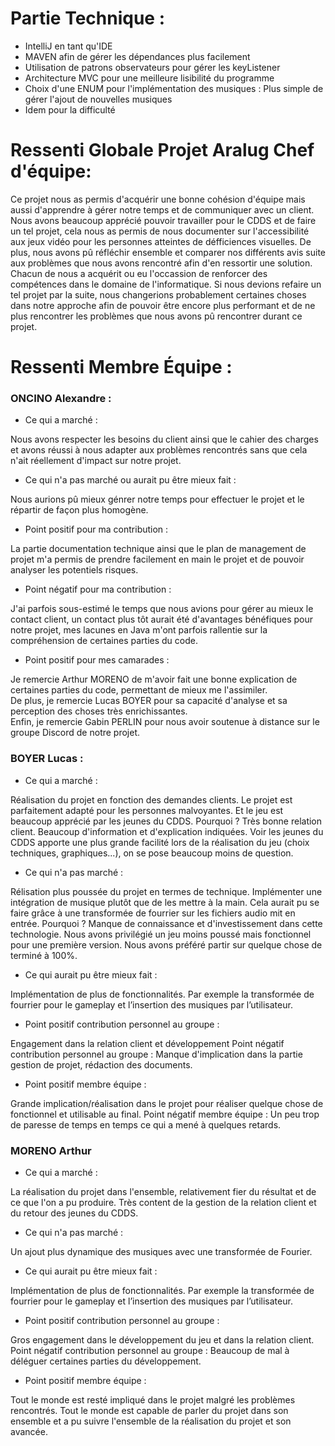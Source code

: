 # Partie Technique :
- IntelliJ en tant qu'IDE
- MAVEN afin de gérer les dépendances plus facilement
- Utilisation de patrons observateurs pour gérer les keyListener
- Architecture MVC pour une meilleure lisibilité du programme
- Choix d'une ENUM pour l'implémentation des musiques : Plus simple de gérer l'ajout de nouvelles musiques
- Idem pour la difficulté

# Ressenti Globale Projet Aralug Chef d'équipe:  

Ce projet nous as permis d'acquérir une bonne cohésion d'équipe mais aussi d'apprendre à gérer notre temps et de communiquer avec un client. Nous avons beaucoup apprécié pouvoir travailler pour le CDDS et de faire un tel projet, cela nous as permis de nous documenter sur l'accessibilité aux jeux vidéo pour les personnes atteintes de défficiences visuelles. De plus, nous avons pû réfléchir ensemble et comparer nos différents avis suite aux problèmes que nous avons rencontré afin d'en ressortir une solution. Chacun de nous a acquérit ou eu l'occassion de renforcer des compétences dans le domaine de l'informatique. Si nous devions refaire un tel projet par la suite, nous changerions probablement certaines choses dans notre approche afin de pouvoir être encore plus performant et de ne plus rencontrer les problèmes que nous avons pû rencontrer durant ce projet.


# Ressenti Membre Équipe :

### ONCINO Alexandre :

- Ce qui a marché :

Nous avons respecter les besoins du client ainsi que le cahier des charges et avons réussi à nous adapter aux problèmes rencontrés sans que cela n'ait réellement d'impact sur notre projet.

- Ce qui n'a pas marché ou aurait pu être mieux fait : 

Nous aurions pû mieux génrer notre temps pour effectuer le projet et le répartir de façon plus homogène.

- Point positif pour ma contribution : 

La partie documentation technique ainsi que le plan de management de projet m'a permis de prendre facilement en main le projet et de pouvoir analyser les potentiels risques.

- Point négatif pour ma contribution :  

J'ai parfois sous-estimé le temps que nous avions pour gérer au mieux le contact client, un contact plus tôt aurait été d'avantages bénéfiques pour notre projet, mes lacunes en Java m'ont parfois rallentie sur la compréhension de certaines parties du code.

- Point positif pour mes camarades :

Je remercie Arthur MORENO de m'avoir fait une bonne explication de certaines parties du code, permettant de mieux me l'assimiler.  
De plus, je remercie Lucas BOYER pour sa capacité d'analyse et sa perception des choses très enrichissantes.  
Enfin, je remercie Gabin PERLIN pour nous avoir soutenue à distance sur le groupe Discord de notre projet.  


### BOYER Lucas : 

- Ce qui a marché :

Réalisation du projet en fonction des demandes clients. Le projet est parfaitement adapté pour les personnes malvoyantes. Et le jeu est beaucoup apprécié par les jeunes du CDDS.
Pourquoi ?
Très bonne relation client. Beaucoup d'information et d'explication indiquées. Voir les jeunes du CDDS apporte une plus grande facilité lors de la réalisation du jeu (choix techniques, graphiques...), on se pose beaucoup moins de question.

- Ce qui n'a pas marché :

Rélisation plus poussée du projet en termes de technique. Implémenter une intégration de musique plutôt que de les mettre à la main. Cela aurait pu se faire grâce à une transformée de fourrier sur les fichiers audio mit en entrée.
Pourquoi ?
Manque de connaissance et d'investissement dans cette technologie. Nous avons privilégié un jeu moins poussé mais fonctionnel pour une première version. Nous avons préféré partir sur quelque chose de terminé à 100%. 

- Ce qui aurait pu être mieux fait :

Implémentation de plus de fonctionnalités. Par exemple la transformée de fourrier pour le gameplay et l’insertion des musiques par l’utilisateur.
	
- Point positif contribution personnel au groupe :

Engagement dans la relation client et développement
Point négatif contribution personnel au groupe :
Manque d'implication dans la partie gestion de projet, rédaction des documents.

- Point positif membre équipe :

Grande implication/réalisation dans le projet pour réaliser quelque chose de fonctionnel et utilisable au final.
Point négatif membre équipe :
Un peu trop de paresse de temps en temps ce qui a mené à quelques retards.

### MORENO Arthur

- Ce qui a marché :

La réalisation du projet dans l'ensemble, relativement fier du résultat et de ce que l'on a pu
produire. Très content de la gestion de la relation client et du retour des jeunes du CDDS.
- Ce qui n'a pas marché :

Un ajout plus dynamique des musiques avec une transformée de Fourier.
- Ce qui aurait pu être mieux fait :

Implémentation de plus de fonctionnalités. Par exemple la transformée de fourrier pour le gameplay et l’insertion des musiques par l’utilisateur.

- Point positif contribution personnel au groupe :

Gros engagement dans le développement du jeu et dans la relation client.
Point négatif contribution personnel au groupe :
Beaucoup de mal à déléguer certaines parties du développement.
- Point positif membre équipe :

Tout le monde est resté impliqué dans le projet malgré les problèmes rencontrés. 
Tout le monde est capable de parler du projet dans son ensemble et a pu suivre l'ensemble de la
réalisation du projet et son avancée.
